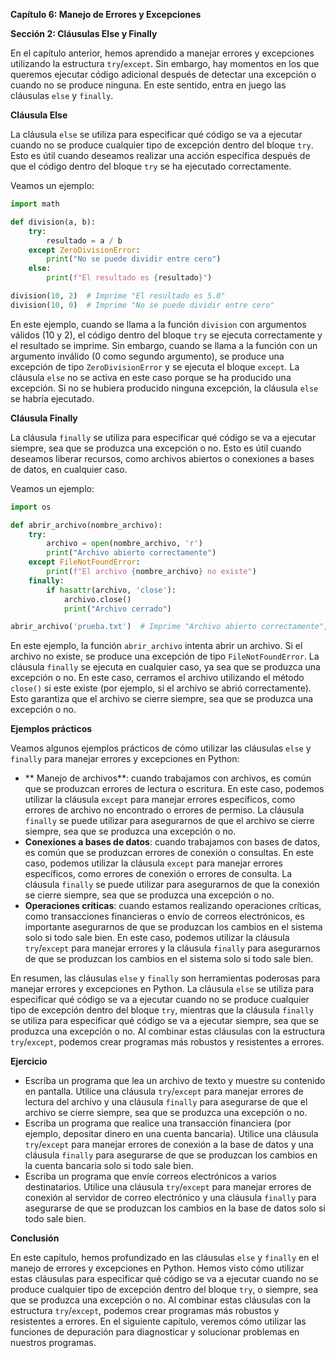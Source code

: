 **Capítulo 6: Manejo de Errores y Excepciones**

**Sección 2: Cláusulas Else y Finally**

En el capítulo anterior, hemos aprendido a manejar errores y excepciones utilizando la estructura `try`/`except`. Sin embargo, hay momentos en los que queremos ejecutar código adicional después de detectar una excepción o cuando no se produce ninguna. En este sentido, entra en juego las cláusulas `else` y `finally`.

**Cláusula Else**

La cláusula `else` se utiliza para especificar qué código se va a ejecutar cuando no se produce cualquier tipo de excepción dentro del bloque `try`. Esto es útil cuando deseamos realizar una acción específica después de que el código dentro del bloque `try` se ha ejecutado correctamente.

Veamos un ejemplo:
```python
import math

def division(a, b):
    try:
        resultado = a / b
    except ZeroDivisionError:
        print("No se puede dividir entre cero")
    else:
        print(f"El resultado es {resultado}")

division(10, 2)  # Imprime "El resultado es 5.0"
division(10, 0)  # Imprime "No se puede dividir entre cero"
```
En este ejemplo, cuando se llama a la función `division` con argumentos válidos (10 y 2), el código dentro del bloque `try` se ejecuta correctamente y el resultado se imprime. Sin embargo, cuando se llama a la función con un argumento inválido (0 como segundo argumento), se produce una excepción de tipo `ZeroDivisionError` y se ejecuta el bloque `except`. La cláusula `else` no se activa en este caso porque se ha producido una excepción. Si no se hubiera producido ninguna excepción, la cláusula `else` se habría ejecutado.

**Cláusula Finally**

La cláusula `finally` se utiliza para especificar qué código se va a ejecutar siempre, sea que se produzca una excepción o no. Esto es útil cuando deseamos liberar recursos, como archivos abiertos o conexiones a bases de datos, en cualquier caso.

Veamos un ejemplo:
```python
import os

def abrir_archivo(nombre_archivo):
    try:
        archivo = open(nombre_archivo, 'r')
        print("Archivo abierto correctamente")
    except FileNotFoundError:
        print(f"El archivo {nombre_archivo} no existe")
    finally:
        if hasattr(archivo, 'close'):
            archivo.close()
            print("Archivo cerrado")

abrir_archivo('prueba.txt')  # Imprime "Archivo abierto correctamente", luego "Archivo cerrado"
```
En este ejemplo, la función `abrir_archivo` intenta abrir un archivo. Si el archivo no existe, se produce una excepción de tipo `FileNotFoundError`. La cláusula `finally` se ejecuta en cualquier caso, ya sea que se produzca una excepción o no. En este caso, cerramos el archivo utilizando el método `close()` si este existe (por ejemplo, si el archivo se abrió correctamente). Esto garantiza que el archivo se cierre siempre, sea que se produzca una excepción o no.

**Ejemplos prácticos**

Veamos algunos ejemplos prácticos de cómo utilizar las cláusulas `else` y `finally` para manejar errores y excepciones en Python:

* ** Manejo de archivos**: cuando trabajamos con archivos, es común que se produzcan errores de lectura o escritura. En este caso, podemos utilizar la cláusula `except` para manejar errores específicos, como errores de archivo no encontrado o errores de permiso. La cláusula `finally` se puede utilizar para asegurarnos de que el archivo se cierre siempre, sea que se produzca una excepción o no.
* **Conexiones a bases de datos**: cuando trabajamos con bases de datos, es común que se produzcan errores de conexión o consultas. En este caso, podemos utilizar la cláusula `except` para manejar errores específicos, como errores de conexión o errores de consulta. La cláusula `finally` se puede utilizar para asegurarnos de que la conexión se cierre siempre, sea que se produzca una excepción o no.
* **Operaciones críticas**: cuando estamos realizando operaciones críticas, como transacciones financieras o envío de correos electrónicos, es importante asegurarnos de que se produzcan los cambios en el sistema solo si todo sale bien. En este caso, podemos utilizar la cláusula `try`/`except` para manejar errores y la cláusula `finally` para asegurarnos de que se produzcan los cambios en el sistema solo si todo sale bien.

En resumen, las cláusulas `else` y `finally` son herramientas poderosas para manejar errores y excepciones en Python. La cláusula `else` se utiliza para especificar qué código se va a ejecutar cuando no se produce cualquier tipo de excepción dentro del bloque `try`, mientras que la cláusula `finally` se utiliza para especificar qué código se va a ejecutar siempre, sea que se produzca una excepción o no. Al combinar estas cláusulas con la estructura `try`/`except`, podemos crear programas más robustos y resistentes a errores.

**Ejercicio**

* Escriba un programa que lea un archivo de texto y muestre su contenido en pantalla. Utilice una cláusula `try`/`except` para manejar errores de lectura del archivo y una cláusula `finally` para asegurarse de que el archivo se cierre siempre, sea que se produzca una excepción o no.
* Escriba un programa que realice una transacción financiera (por ejemplo, depositar dinero en una cuenta bancaria). Utilice una cláusula `try`/`except` para manejar errores de conexión a la base de datos y una cláusula `finally` para asegurarse de que se produzcan los cambios en la cuenta bancaria solo si todo sale bien.
* Escriba un programa que envíe correos electrónicos a varios destinatarios. Utilice una cláusula `try`/`except` para manejar errores de conexión al servidor de correo electrónico y una cláusula `finally` para asegurarse de que se produzcan los cambios en la base de datos solo si todo sale bien.

**Conclusión**

En este capítulo, hemos profundizado en las cláusulas `else` y `finally` en el manejo de errores y excepciones en Python. Hemos visto cómo utilizar estas cláusulas para especificar qué código se va a ejecutar cuando no se produce cualquier tipo de excepción dentro del bloque `try`, o siempre, sea que se produzca una excepción o no. Al combinar estas cláusulas con la estructura `try`/`except`, podemos crear programas más robustos y resistentes a errores. En el siguiente capítulo, veremos cómo utilizar las funciones de depuración para diagnosticar y solucionar problemas en nuestros programas.